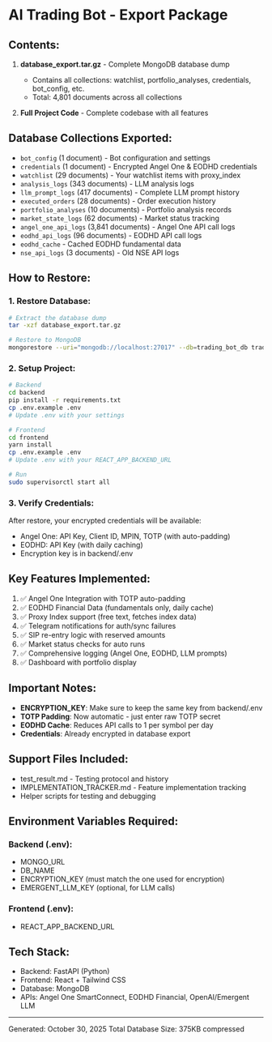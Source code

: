 # AI Trading Bot - Export Package

## Contents:

1. **database_export.tar.gz** - Complete MongoDB database dump
   - Contains all collections: watchlist, portfolio_analyses, credentials, bot_config, etc.
   - Total: 4,801 documents across all collections

2. **Full Project Code** - Complete codebase with all features

## Database Collections Exported:

- `bot_config` (1 document) - Bot configuration and settings
- `credentials` (1 document) - Encrypted Angel One & EODHD credentials
- `watchlist` (29 documents) - Your watchlist items with proxy_index
- `analysis_logs` (343 documents) - LLM analysis logs
- `llm_prompt_logs` (417 documents) - Complete LLM prompt history
- `executed_orders` (28 documents) - Order execution history
- `portfolio_analyses` (10 documents) - Portfolio analysis records
- `market_state_logs` (62 documents) - Market status tracking
- `angel_one_api_logs` (3,841 documents) - Angel One API call logs
- `eodhd_api_logs` (96 documents) - EODHD API call logs
- `eodhd_cache` - Cached EODHD fundamental data
- `nse_api_logs` (3 documents) - Old NSE API logs

## How to Restore:

### 1. Restore Database:
```bash
# Extract the database dump
tar -xzf database_export.tar.gz

# Restore to MongoDB
mongorestore --uri="mongodb://localhost:27017" --db=trading_bot_db trading_bot_db/
```

### 2. Setup Project:
```bash
# Backend
cd backend
pip install -r requirements.txt
cp .env.example .env
# Update .env with your settings

# Frontend
cd frontend
yarn install
cp .env.example .env
# Update .env with your REACT_APP_BACKEND_URL

# Run
sudo supervisorctl start all
```

### 3. Verify Credentials:
After restore, your encrypted credentials will be available:
- Angel One: API Key, Client ID, MPIN, TOTP (with auto-padding)
- EODHD: API Key (with daily caching)
- Encryption key is in backend/.env

## Key Features Implemented:

1. ✅ Angel One Integration with TOTP auto-padding
2. ✅ EODHD Financial Data (fundamentals only, daily cache)
3. ✅ Proxy Index support (free text, fetches index data)
4. ✅ Telegram notifications for auth/sync failures
5. ✅ SIP re-entry logic with reserved amounts
6. ✅ Market status checks for auto runs
7. ✅ Comprehensive logging (Angel One, EODHD, LLM prompts)
8. ✅ Dashboard with portfolio display

## Important Notes:

- **ENCRYPTION_KEY**: Make sure to keep the same key from backend/.env
- **TOTP Padding**: Now automatic - just enter raw TOTP secret
- **EODHD Cache**: Reduces API calls to 1 per symbol per day
- **Credentials**: Already encrypted in database export

## Support Files Included:

- test_result.md - Testing protocol and history
- IMPLEMENTATION_TRACKER.md - Feature implementation tracking
- Helper scripts for testing and debugging

## Environment Variables Required:

### Backend (.env):
- MONGO_URL
- DB_NAME
- ENCRYPTION_KEY (must match the one used for encryption)
- EMERGENT_LLM_KEY (optional, for LLM calls)

### Frontend (.env):
- REACT_APP_BACKEND_URL

## Tech Stack:
- Backend: FastAPI (Python)
- Frontend: React + Tailwind CSS
- Database: MongoDB
- APIs: Angel One SmartConnect, EODHD Financial, OpenAI/Emergent LLM

---

Generated: October 30, 2025
Total Database Size: 375KB compressed
